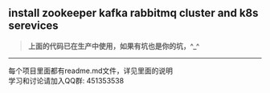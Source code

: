 ## **install zookeeper kafka rabbitmq cluster and k8s serevices** ##
>**上面的代码已在生产中使用，如果有坑也是你的坑，^_^**
---
每个项目里面都有readme.md文件，详见里面的说明    
学习和讨论请加入QQ群: 451353538
